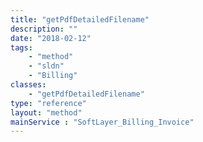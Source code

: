 ```yaml
---
title: "getPdfDetailedFilename"
description: ""
date: "2018-02-12"
tags:
    - "method"
    - "sldn"
    - "Billing"
classes:
    - "getPdfDetailedFilename"
type: "reference"
layout: "method"
mainService : "SoftLayer_Billing_Invoice"
---
```

